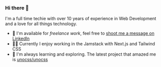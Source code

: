 ### Hi there 👋

I'm a full time techie with over 10 years of experience in Web Development and a love for all things technology.

- 🤝 I'm available for _freelance work_, feel free to [shoot me a message on LinkedIn](https://www.linkedin.com/in/tobiaswittkopf/)  
- 💆‍♂️ Currently I enjoy working in the Jamstack with Next.js and Tailwind CSS
- 🌱 I'm always learning and exploring. The latest project that amazed me is [unocss/unocss](https://github.com/unocss/unocss)
